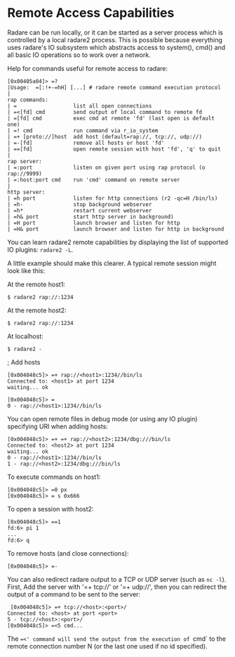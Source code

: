 # Remote Access Capabilities

Radare can be run locally, or it can be started as a server process which is controlled by a local
radare2 process. This is possible because everything uses radare's IO subsystem which abstracts access to system(), cmd() and all basic IO operations so to work over a network.

Help for commands useful for remote access to radare:
    
    [0x00405a04]> =?
    |Usage:  =[:!+-=hH] [...] # radare remote command execution protocol
    | 
    rap commands:     
    | =                  list all open connections
    | =<[fd] cmd         send output of local command to remote fd
    | =[fd] cmd          exec cmd at remote 'fd' (last open is default one)
    | =! cmd             run command via r_io_system
    | =+ [proto://]host  add host (default=rap://, tcp://, udp://)
    | =-[fd]             remove all hosts or host 'fd'
    | ==[fd]             open remote session with host 'fd', 'q' to quit
    | 
    rap server:       
    | =:port             listen on given port using rap protocol (o rap://9999)
    | =:host:port cmd    run 'cmd' command on remote server
    | 
    http server:
    | =h port            listen for http connections (r2 -qc=H /bin/ls)
    | =h-                stop background webserver
    | =h*                restart current webserver
    | =h& port           start http server in background)
    | =H port            launch browser and listen for http
    | =H& port           launch browser and listen for http in background

You can learn radare2 remote capabilities by displaying the list of supported IO plugins: `radare2 -L`.

A little example should make this clearer. A typical remote session might look like this:

At the remote host1:

    $ radare2 rap://:1234

At the remote host2:

    $ radare2 rap://:1234
    
At localhost:
    
    $ radare2 -

; Add hosts
   
    [0x004048c5]> =+ rap://<host1>:1234//bin/ls
    Connected to: <host1> at port 1234
    waiting... ok
    
    [0x004048c5]> =
    0 - rap://<host1>:1234//bin/ls

You can open remote files in debug mode (or using any IO plugin) specifying URI when adding hosts:

    [0x004048c5]> =+ =+ rap://<host2>:1234/dbg:///bin/ls
    Connected to: <host2> at port 1234
    waiting... ok
    0 - rap://<host1>:1234//bin/ls
    1 - rap://<host2>:1234/dbg:///bin/ls

To execute commands on host1:

    [0x004048c5]> =0 px
    [0x004048c5]> = s 0x666

To open a session with host2:

    [0x004048c5]> ==1
    fd:6> pi 1
    ...
    fd:6> q

To remove hosts (and close connections):
    
    [0x004048c5]> =-

You can also redirect radare output to a TCP or UDP server (such as `nc -l`). First, Add the server with '=+ tcp://' or '=+ udp://', then you can redirect the output of a command to be sent to the server:

     [0x004048c5]> =+ tcp://<host>:<port>/
    Connected to: <host> at port <port>
    5 - tcp://<host>:<port>/
    [0x004048c5]> =<5 cmd...

The `=<' command will send the output from the execution of `cmd` to the remote connection number N (or the last one used if no id specified).
